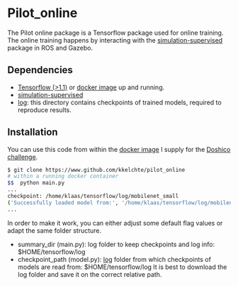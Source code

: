 # Pilot_online
The Pilot online package is a Tensorflow package used for online training.
The online training happens by interacting with the [simulation-supervised](https://www.github.com/kkelchte/simulation-supervised)
package in ROS and Gazebo.

## Dependencies
* [Tensorflow (>1.1)](https://www.tensorflow.org/install/) or [docker image](https://hub.docker.com/r/kkelchte/ros_gazebo_tensorflow/) up and running.
* [simulation-supervised](https://www.github.com/kkelchte/simulation-supervised)
* [log]("https://homes.esat.kuleuven.be/~kkelchte/checkpoints/models.zip"): this directory contains checkpoints of trained models, required to reproduce results.


## Installation
You can use this code from within the [docker image](https://hub.docker.com/r/kkelchte/ros_gazebo_tensorflow/) I supply for the [Doshico challenge](http://kkelchte.github.io/doshico).
```bash
$ git clone https://www.github.com/kkelchte/pilot_online
# within a running docker container
$$  python main.py
...
checkpoint: /home/klaas/tensorflow/log/mobilenet_small
('Successfully loaded model from:', '/home/klaas/tensorflow/log/mobilenet_small')
...
```
In order to make it work, you can either adjust some default flag values or adapt the same folder structure.
* summary_dir (main.py): log folder to keep checkpoints and log info: $HOME/tensorflow/log
* checkpoint_path (model.py): [log]("https://homes.esat.kuleuven.be/~kkelchte/checkpoints/models.zip") folder from which checkpoints of models are read from: $HOME/tensorflow/log
It is best to download the log folder and save it on the correct relative path.

